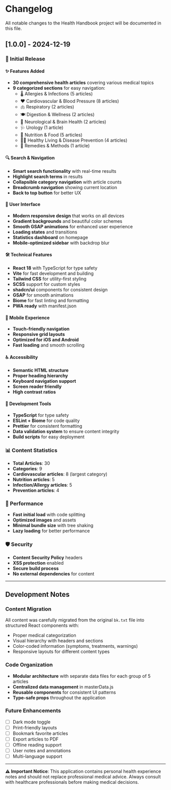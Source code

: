 # Changelog

All notable changes to the Health Handbook project will be documented in this file.

## [1.0.0] - 2024-12-19

### 🎉 Initial Release

#### ✨ Features Added
- **30 comprehensive health articles** covering various medical topics
- **9 categorized sections** for easy navigation:
  - 🌡️ Allergies & Infections (5 articles)
  - ❤️ Cardiovascular & Blood Pressure (8 articles)  
  - 🫁 Respiratory (2 articles)
  - 🍽️ Digestion & Wellness (2 articles)
  - 🧠 Neurological & Brain Health (2 articles)
  - 🩺 Urology (1 article)
  - 🥗 Nutrition & Food (5 articles)
  - 🧘‍♂️ Healthy Living & Disease Prevention (4 articles)
  - 🌿 Remedies & Methods (1 article)

#### 🔍 Search & Navigation
- **Smart search functionality** with real-time results
- **Highlight search terms** in results
- **Collapsible category navigation** with article counts
- **Breadcrumb navigation** showing current location
- **Back to top button** for better UX

#### 🎨 User Interface
- **Modern responsive design** that works on all devices
- **Gradient backgrounds** and beautiful color schemes
- **Smooth GSAP animations** for enhanced user experience
- **Loading states** and transitions
- **Statistics dashboard** on homepage
- **Mobile-optimized sidebar** with backdrop blur

#### 🛠️ Technical Features
- **React 18** with TypeScript for type safety
- **Vite** for fast development and building
- **Tailwind CSS** for utility-first styling
- **SCSS** support for custom styles
- **shadcn/ui** components for consistent design
- **GSAP** for smooth animations
- **Biome** for fast linting and formatting
- **PWA ready** with manifest.json

#### 📱 Mobile Experience
- **Touch-friendly navigation**
- **Responsive grid layouts**
- **Optimized for iOS and Android**
- **Fast loading** and smooth scrolling

#### ♿ Accessibility
- **Semantic HTML structure**
- **Proper heading hierarchy**
- **Keyboard navigation support**
- **Screen reader friendly**
- **High contrast ratios**

#### 🔧 Development Tools
- **TypeScript** for type safety
- **ESLint + Biome** for code quality
- **Prettier** for consistent formatting
- **Data validation system** to ensure content integrity
- **Build scripts** for easy deployment

### 📊 Content Statistics
- **Total Articles**: 30
- **Categories**: 9  
- **Cardiovascular articles**: 8 (largest category)
- **Nutrition articles**: 5
- **Infection/Allergy articles**: 5
- **Prevention articles**: 4

### 🚀 Performance
- **Fast initial load** with code splitting
- **Optimized images** and assets
- **Minimal bundle size** with tree shaking
- **Lazy loading** for better performance

### 🛡️ Security
- **Content Security Policy** headers
- **XSS protection** enabled
- **Secure build process**
- **No external dependencies** for content

---

## Development Notes

### Content Migration
All content was carefully migrated from the original `bk.txt` file into structured React components with:
- Proper medical categorization
- Visual hierarchy with headers and sections
- Color-coded information (symptoms, treatments, warnings)
- Responsive layouts for different content types

### Code Organization
- **Modular architecture** with separate data files for each group of 5 articles
- **Centralized data management** in masterData.js
- **Reusable components** for consistent UI patterns
- **Type-safe props** throughout the application

### Future Enhancements
- [ ] Dark mode toggle
- [ ] Print-friendly layouts
- [ ] Bookmark favorite articles
- [ ] Export articles to PDF
- [ ] Offline reading support
- [ ] User notes and annotations
- [ ] Multi-language support

---

**⚠️ Important Notice**: This application contains personal health experience notes and should not replace professional medical advice. Always consult with healthcare professionals before making medical decisions.

